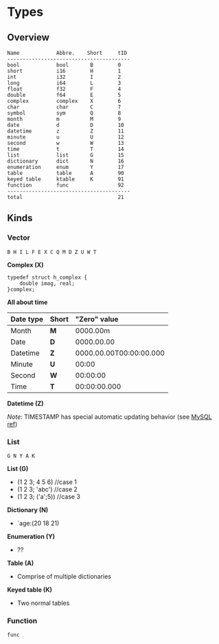 # Types

## Overview

```
Name            Abbre.    Short     tID
----------------------------------------
bool            bool       B        0
short           i16        H        1 
int             i32        I        2 
long            i64        L        3
float           f32        F        4
double          f64        E        5
complex         complex    X        6
char            char       C        7 
symbol          sym        Q        8
month           m          M        9
date            d          D        10
datetime        z          Z        11
minute          u          U        12
second          w          W        13
time            t          T        14
list            list       G        15
dictionary      dict       N        16
enumeration     enum       Y        17
table           table      A        90
keyed table     ktable     K        91
function        func                92
----------------------------------------
total                               21
```

## Kinds

### Vector

```
B H I L F E X C Q M D Z U W T
```

**Complex (X)**

```
typedef struct h_complex {
    double imag, real;
}complex;
```

**All about time**

| Date type | Short | "Zero" value             |
| :-------- | :---- | :----------------------- |
| Month     | **M** | 0000.00m                 |
| Date      | **D** | 0000.00.00               |
| Datetime  | **Z** | 0000.00.00T00:00:00.000  |
| Minute    | **U** | 00:00                    |
| Second    | **W** | 00:00:00                 |
| Time      | **T** | 00:00:00.000             |


**Datetime (Z)**

*Note*: TIMESTAMP has special automatic updating behavior (see [MySQL
ref](https://dev.mysql.com/doc/refman/5.5/en/date-and-time-types.html))

### List

```
G N Y A K
```

**List (G)**

- (1 2 3; 4 5 6)    //case 1
- (1 2 3; 'abc')    //case 2
- (1 2 3; ('a';5))  //case 3

**Dictionary (N)**

- \`age:(20 18 21)

**Enumeration (Y)**

- ??

**Table (A)**

- Comprise of multiple dictionaries

**Keyed table (K)**

- Two normal tables

### Function

```
func
```


